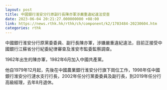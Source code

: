 ```yaml
---
layout: post
title: 中國銀行淮安分行原副行長陳亦軍涉嚴重違紀違法受查
date: 2023-06-04 20:21:27.000000000 +08:00
link: https://news.rthk.hk/rthk/ch/component/k2/1703484-20230604.htm
categories: rthk
---
```


中國銀行淮安分行原黨委委員、副行長陳亦軍，涉嫌嚴重違紀違法，目前正接受中國銀行江蘇省分行紀委紀律審查及淮安市監委監察調查。

1962年出生的陳亦軍，1982年6月加入中國共產黨。

他自1979年12月起，先後在中國農業銀行淮安分行旗下崗位工作，1998年任中國銀行淮安分行漣水支行行長，2002年任分行黨委委員及副行長，到2019年任分行高級經理，去年8月退休。
